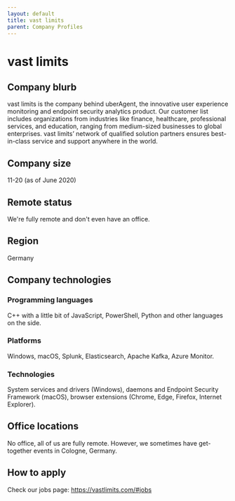 ```yaml
---
layout: default
title: vast limits
parent: Company Profiles
---
```


# vast limits

## Company blurb

vast limits is the company behind uberAgent, the innovative user experience monitoring and endpoint security analytics product. Our customer list includes organizations from industries like finance, healthcare, professional services, and education, ranging from medium-sized businesses to global enterprises. vast limits’ network of qualified solution partners ensures best-in-class service and support anywhere in the world.

## Company size

11-20 (as of June 2020)

## Remote status

We're fully remote and don't even have an office.

## Region

Germany

## Company technologies

### Programming languages

C++ with a little bit of JavaScript, PowerShell, Python and other languages on the side.

### Platforms

Windows, macOS, Splunk, Elasticsearch, Apache Kafka, Azure Monitor.

### Technologies

System services and drivers (Windows), daemons and Endpoint Security Framework (macOS), browser extensions (Chrome, Edge, Firefox, Internet Explorer).

## Office locations

No office, all of us are fully remote. However, we sometimes have get-together events in Cologne, Germany.

## How to apply

Check our jobs page: https://vastlimits.com/#jobs
